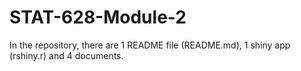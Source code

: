 # STAT-628-Module-2
In the repository, there are 1 README file (README.md), 1 shiny app (rshiny.r) and 4 documents.
